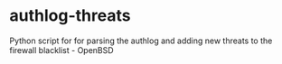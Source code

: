 # authlog-threats
Python script for for parsing the authlog and adding new threats to the firewall blacklist - OpenBSD
